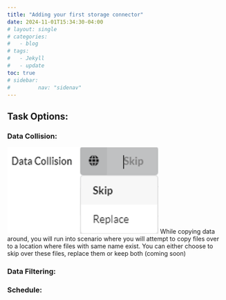 ```yaml
---
title: "Adding your first storage connector"
date: 2024-11-01T15:34:30-04:00
# layout: single
# categories:
#   - blog
# tags:
#   - Jekyll
#   - update
toc: true
# sidebar:
#         nav: "sidenav"
---
```


## Task Options:

### Data Collision:
<img src="/assets/images/taskOptionsCollision.png" alt="Unblock Installer" width="350" height="200"/>
While copying data around, you will run into scenario where you will attempt to copy files over to a location where files with same name exist. You can either choose to skip over these files, replace them or keep both (coming soon)

### Data Filtering: 

### Schedule: